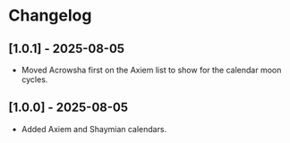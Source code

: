 # Changelog

## [1.0.1] - 2025-08-05

- Moved Acrowsha first on the Axiem list to show for the calendar moon cycles.

## [1.0.0] - 2025-08-05

- Added Axiem and Shaymian calendars.